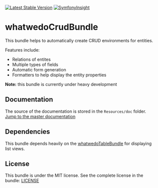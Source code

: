[![Latest Stable Version](https://poser.pugx.org/whatwedo/crud-bundle/v/stable)](https://packagist.org/packages/whatwedo/crud-bundle)
[![SymfonyInsight](https://insight.symfony.com/projects/951b0fe4-ec4c-4cbd-b541-ff18aa624886/mini.svg)](https://insight.symfony.com/projects/951b0fe4-ec4c-4cbd-b541-ff18aa624886)

# whatwedoCrudBundle

This bundle helps to automatically create CRUD environments for entities.

Features include:

- Relations of entites
- Multiple types of fields
- Automatic form generation
- Formatters to help display the entity properties

**Note:** this bundle is currently under heavy development

## Documentation

The source of the documentation is stored in the `Resources/doc` folder. [Jump to the master documentation](index.md)

## Dependencies

This bundle depends heavily on the [whatwedoTableBundle](https://github.com/whatwedo/TableBundle) for displaying list views. 

## License

This bundle is under the MIT license. See the complete license in the bundle: [LICENSE](LICENSE)


